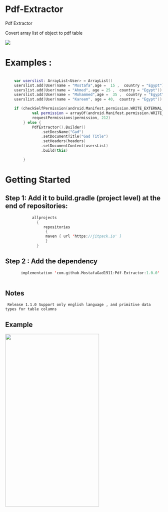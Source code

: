 # Pdf-Extractor
Pdf Extractor

Covert array list of object to pdf table

[![](https://jitpack.io/v/MostafaGad1911/Pdf-Extractor.svg)](https://jitpack.io/#MostafaGad1911/Pdf-Extractor)


# Examples :
``` kotlin 
       
    var userslist: ArrayList<User> = ArrayList()
    userslist.add(User(name = "Mostafa",age =  15 ,  country = "Egypt"))
    userslist.add(User(name = "Ahmed", age = 25 ,  country = "Egypt"))
    userslist.add(User(name = "Mohammed",age =  35 ,  country = "Egypt"))
    userslist.add(User(name = "Kareem", age = 40,  country = "Egypt"))

    if (checkSelfPermission(android.Manifest.permission.WRITE_EXTERNAL_STORAGE) == PackageManager.PERMISSION_DENIED) {
            val permission = arrayOf(android.Manifest.permission.WRITE_EXTERNAL_STORAGE)
            requestPermissions(permission, 212)
        } else {
            PdfExtractor().Builder()
                .setDocsName("Gad")
                .setDocumentTitle("Gad Title")
                .setHeaders(headers)
                .setDocumentContent(usersList)
                .build(this)

        }
```


# Getting Started 
## Step 1: Add it to build.gradle (project level) at the end of repositories:

 ``` kotlin  
             allprojects 
               {
	              repositories 
		           {	
			       maven { url 'https://jitpack.io' }
		           }  
	           }
```          
        

## Step 2 : Add the dependency
 ``` kotlin  
        implementation 'com.github.MostafaGad1911:Pdf-Extractor:1.0.0'
        
```         
## Notes
     Release 1.1.0 Support only english language , and primitive data types for table columns

## Example

 <img src="https://user-images.githubusercontent.com/25991597/156902014-920f36fb-3545-4e2a-a6d5-4230bd2fad0d.jpg"  width="300" height="550"   />
	   
